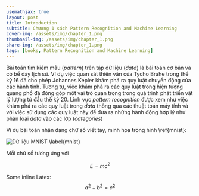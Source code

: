 ```yaml
---
usemathjax: true
layout: post
title: Introduction
subtitle: Chương 1 sách Pattern Recognition and Machine Learning
cover-img: /assets/img/chapter_1.png
thumbnail-img: /assets/img/chapter_1.png
share-img: /assets/img/chapter_1.png
tags: [books, Pattern Recognition and Machine Learning]
---
```


Bài toán tìm kiếm mẫu (_pattern_) trên tập dữ liệu (_data_) là bài toán cơ bản và có bề dày lịch sử.
Ví dụ việc quan sát thiên văn của Tycho Brahe trong thế kỷ 16 đã cho phép Johannes Kepler khám phá ra quy
luật chuyển động của các hành tinh. Tương tự, việc khám phá ra các quy luật trong hiện tượng quang phổ đã
đóng góp một vai trò quan trọng trong quá trình phát triển vật lý lượng tử đầu thế kỷ 20. Lĩnh vực _pattern recognition_ 
được xem như việc khám phá ra các quy luật trong _data_ thông qua các thuật toán máy tính và với việc
sử dụng các quy luật này để đưa ra những hành động hợp lý như phân loại _data_ vào các lớp (_categories_)

Ví dụ bài toán nhận dạng chữ số viết tay, minh họa trong hình \ref{mnist}:

![Dữ liệu MNIST \label{mnist}](https://s3-media3.fl.yelpcdn.com/bphoto/cQ1Yoa75m2yUFFbY2xwuqw/348s.jpg "Tập dữ liệu")


Mỗi chữ số tương ứng với 

$$E=mc^2$$


Some inline Latex: $$a^2 + b^2 = c^2$$
